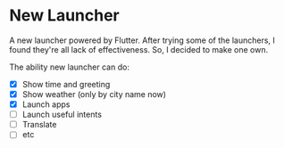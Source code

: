 <!--
 * @Author: zhuohoudeputao
 * @LastEditors: zhuohoudeputao
 * @LastEditTime: 2020-06-24 14:07:51
 * @Description: file content
--> 
# New Launcher

A new launcher powered by Flutter.
After trying some of the launchers, I found they're all lack of effectiveness.
So, I decided to make one own.

The ability new launcher can do:

- [x] Show time and greeting
- [x] Show weather (only by city name now)
- [x] Launch apps
- [ ] Launch useful intents
- [ ] Translate
- [ ] etc
